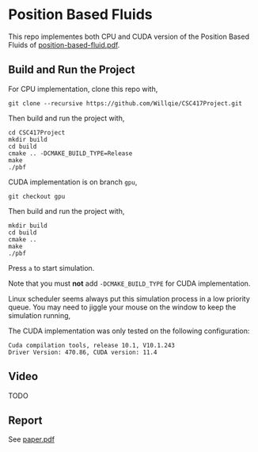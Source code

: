 # Position Based Fluids
This repo implementes both CPU and CUDA version of the Position Based Fluids of <a href="https://mmacklin.com/pbf_sig_preprint.pdf">position-based-fluid.pdf</a>.

## Build and Run the Project
For CPU implementation, clone this repo with,

```
git clone --recursive https://github.com/Willqie/CSC417Project.git
```
Then build and run the project with,
```
cd CSC417Project
mkdir build
cd build
cmake .. -DCMAKE_BUILD_TYPE=Release
make
./pbf
```

CUDA implementation is on branch `gpu`,
```
git checkout gpu
```
Then build and run the project with,
```
mkdir build
cd build
cmake ..
make
./pbf
```
Press `a` to start simulation.

Note that you must **not** add `-DCMAKE_BUILD_TYPE` for CUDA implementation.

Linux scheduler seems always put this simulation process in a low priority queue. You may need to jiggle your mouse on the window to keep the simulation running,

The CUDA implementation was only tested on the following configuration:
```
Cuda compilation tools, release 10.1, V10.1.243
Driver Version: 470.86, CUDA version: 11.4
```

## Video
TODO

## Report
See <a href="https://github.com/Willqie/CSC417Project/blob/master/report/report.pdf">paper.pdf</a>
